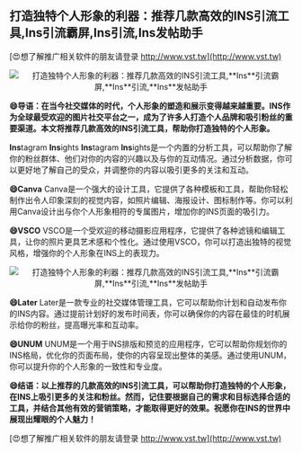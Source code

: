 ## **打造独特个人形象的利器：推荐几款高效的INS引流工具,**Ins**引流霸屏,**Ins**引流,**Ins**发帖助手**

[😍想了解推广相关软件的朋友请登录 http://www.vst.tw](http://www.vst.tw)

 <center><img src="https://vst.tw/MP4/tuiguang/png/7.png" alt="打造独特个人形象的利器：推荐几款高效的INS引流工具,**Ins**引流霸屏,**Ins**引流,**Ins**发帖助手"></center>

**😄导语：在当今社交媒体的时代，个人形象的塑造和展示变得越来越重要。INS作为全球最受欢迎的图片社交平台之一，成为了许多人打造个人品牌和吸引粉丝的重要渠道。本文将推荐几款高效的INS引流工具，帮助你打造独特的个人形象。**

**Ins**tagram **Ins**ights
**Ins**tagram **Ins**ights是一个内置的分析工具，可以帮助你了解你的粉丝群体、他们对你的内容的兴趣以及与你的互动情况。通过分析数据，你可以更好地了解自己的受众，并调整你的内容以吸引更多的关注和互动。

**😄Canva**
Canva是一个强大的设计工具，它提供了各种模板和工具，帮助你轻松制作出令人印象深刻的视觉内容，如照片编辑、海报设计、图标制作等。你可以利用Canva设计出与你个人形象相符的专属图片，增加你的INS页面的吸引力。

**😄VSCO**
VSCO是一个受欢迎的移动摄影应用程序，它提供了各种滤镜和编辑工具，让你的照片更具艺术感和个性化。通过使用VSCO，你可以打造出独特的视觉风格，增强你的个人形象在INS上的表现力。

 <center><img src="https://vst.tw/MP4/tuiguang/png/8.png" alt="打造独特个人形象的利器：推荐几款高效的INS引流工具,**Ins**引流霸屏,**Ins**引流,**Ins**发帖助手"></center>

**😄Later**
Later是一款专业的社交媒体管理工具，它可以帮助你计划和自动发布你的INS内容。通过提前计划好的发布时间表，你可以确保你的内容在最佳的时机展示给你的粉丝，提高曝光率和互动率。

**😄UNUM**
UNUM是一个用于INS排版和预览的应用程序，它可以帮助你规划你的INS格局，优化你的页面布局，使你的内容呈现出整体的美感。通过使用UNUM，你可以提升你的个人形象的一致性和专业度。

**😄结语：以上推荐的几款高效的INS引流工具，可以帮助你打造独特的个人形象，在INS上吸引更多的关注和粉丝。然而，记住要根据自己的需求和目标选择合适的工具，并结合其他有效的营销策略，才能取得更好的效果。祝愿你在INS的世界中展现出耀眼的个人魅力！**

[😍想了解推广相关软件的朋友请登录 http://www.vst.tw](http://www.vst.tw)



